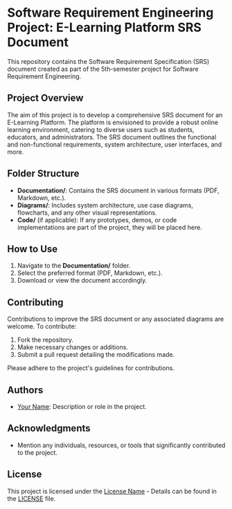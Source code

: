 <!DOCTYPE html>
<html lang="en">
<head>
  <meta charset="UTF-8">
</head>
<body>

  <h1>Software Requirement Engineering Project: E-Learning Platform SRS Document</h1>

  <p>This repository contains the Software Requirement Specification (SRS) document created as part of the 5th-semester project for Software Requirement Engineering.</p>

  <h2>Project Overview</h2>

  <p>The aim of this project is to develop a comprehensive SRS document for an E-Learning Platform. The platform is envisioned to provide a robust online learning environment, catering to diverse users such as students, educators, and administrators. The SRS document outlines the functional and non-functional requirements, system architecture, user interfaces, and more.</p>

  <h2>Folder Structure</h2>

  <ul>
    <li><strong>Documentation/</strong>: Contains the SRS document in various formats (PDF, Markdown, etc.).</li>
    <li><strong>Diagrams/</strong>: Includes system architecture, use case diagrams, flowcharts, and any other visual representations.</li>
    <li><strong>Code/</strong> (if applicable): If any prototypes, demos, or code implementations are part of the project, they will be placed here.</li>
  </ul>

  <h2>How to Use</h2>

  <ol>
    <li>Navigate to the <strong>Documentation/</strong> folder.</li>
    <li>Select the preferred format (PDF, Markdown, etc.).</li>
    <li>Download or view the document accordingly.</li>
  </ol>

  <h2>Contributing</h2>

  <p>Contributions to improve the SRS document or any associated diagrams are welcome. To contribute:</p>
  <ol>
    <li>Fork the repository.</li>
    <li>Make necessary changes or additions.</li>
    <li>Submit a pull request detailing the modifications made.</li>
  </ol>

  <p>Please adhere to the project's guidelines for contributions.</p>

  <h2>Authors</h2>

  <ul>
    <li><a href="#">Your Name</a>: Description or role in the project.</li>
  </ul>

  <h2>Acknowledgments</h2>

  <ul>
    <li>Mention any individuals, resources, or tools that significantly contributed to the project.</li>
  </ul>

  <h2>License</h2>

  <p>This project is licensed under the <a href="#">License Name</a> - Details can be found in the <a href="#">LICENSE</a> file.</p>

</body>
</html>
